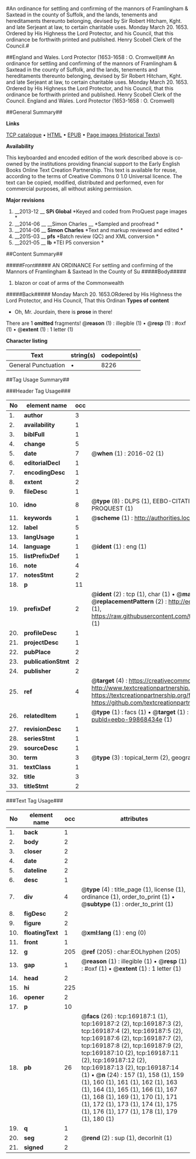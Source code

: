 #An ordinance for settling and confirming of the mannors of Framlingham & Saxtead in the county of Suffolk, and the lands, tenements and hereditaments thereunto belonging, devised by Sir Robert Hitcham, Kght. and late Serjeant at law, to certain charitable uses. Monday March 20. 1653. Ordered by His Highness the Lord Protector, and his Council, that this ordinance be forthwith printed and published. Henry Scobell Clerk of the Council.#

##England and Wales. Lord Protector (1653-1658 : O. Cromwell)##
An ordinance for settling and confirming of the mannors of Framlingham & Saxtead in the county of Suffolk, and the lands, tenements and hereditaments thereunto belonging, devised by Sir Robert Hitcham, Kght. and late Serjeant at law, to certain charitable uses. Monday March 20. 1653. Ordered by His Highness the Lord Protector, and his Council, that this ordinance be forthwith printed and published. Henry Scobell Clerk of the Council.
England and Wales. Lord Protector (1653-1658 : O. Cromwell)

##General Summary##

**Links**

[TCP catalogue](http://www.ota.ox.ac.uk/tcp/)  • 
[HTML](http://tei.it.ox.ac.uk/tcp/Texts-HTML/free/A74/A74506.html)  • 
[EPUB](http://tei.it.ox.ac.uk/tcp/Texts-EPUB/free/A74/A74506.epub) • 
[Page images (Historical Texts)](https://historicaltexts.jisc.ac.uk/eebo-99868434e)

**Availability**

This keyboarded and encoded edition of the work described above is co-owned by the
    institutions providing financial support to the Early English Books Online Text Creation
    Partnership. This text is available for reuse, according to the terms of  Creative Commons 0 1.0 Universal
    licence. The text can be copied, modified, distributed and performed, even for commercial
    purposes, all without asking permission.

**Major revisions**

1. __2013-12 __ __SPi Global__ *Keyed and coded from ProQuest page images *
1. __2014-06 __ __Simon Charles __ *Sampled and proofread *
1. __2014-06 __ __Simon Charles__ *Text and markup reviewed and edited *
1. __2015-03 __ __pfs__ *Batch review (QC) and XML conversion *
1. __2021-05 __ __lb__ *TEI P5 conversion *

##Content Summary##

#####Front#####
AN ORDINANCE For settling and confirming of the Mannors of Framlingham & Saxtead In the County of Su
#####Body#####

1. blazon or coat of arms of the Commonwealth

#####Back#####
Monday March 20. 1653.ORdered by His Highness the Lord Protector, and His Council, That this Ordinan
**Types of content**

  * Oh, Mr. Jourdain, there is **prose** in there!

There are 1 **omitted** fragments! 
 @__reason__ (1) : illegible (1)  •  @__resp__ (1) : #oxf (1)  •  @__extent__ (1) : 1 letter (1)

**Character listing**


|Text|string(s)|codepoint(s)|
|---|---|---|
|General Punctuation|•|8226|

##Tag Usage Summary##

###Header Tag Usage###

|No|element name|occ|attributes|
|---|---|---|---|
|1.|__author__|3||
|2.|__availability__|1||
|3.|__biblFull__|1||
|4.|__change__|5||
|5.|__date__|7| @__when__ (1) : 2016-02 (1)|
|6.|__editorialDecl__|1||
|7.|__encodingDesc__|1||
|8.|__extent__|2||
|9.|__fileDesc__|1||
|10.|__idno__|8| @__type__ (8) : DLPS (1), EEBO-CITATION (1), VID (1), EEBO-PROQUEST (1), STC (3), PROQUEST (1)|
|11.|__keywords__|1| @__scheme__ (1) : http://authorities.loc.gov/ (1)|
|12.|__label__|5||
|13.|__langUsage__|1||
|14.|__language__|1| @__ident__ (1) : eng (1)|
|15.|__listPrefixDef__|1||
|16.|__note__|4||
|17.|__notesStmt__|2||
|18.|__p__|11||
|19.|__prefixDef__|2| @__ident__ (2) : tcp (1), char (1)  •  @__matchPattern__ (2) : ([0-9\-]+):([0-9IVX]+) (1), (.+) (1)  •  @__replacementPattern__ (2) : http://eebo.chadwyck.com/downloadtiff?vid=$1&page=$2 (1), https://raw.githubusercontent.com/textcreationpartnership/Texts/master/tcpchars.xml#$1 (1)|
|20.|__profileDesc__|1||
|21.|__projectDesc__|1||
|22.|__pubPlace__|2||
|23.|__publicationStmt__|2||
|24.|__publisher__|2||
|25.|__ref__|4| @__target__ (4) : https://creativecommons.org/publicdomain/zero/1.0/ (1), http://www.textcreationpartnership.org/docs/. (1), https://textcreationpartnership.org/faq/#faq05 (1), https://github.com/textcreationpartnership (1)|
|26.|__relatedItem__|1| @__type__ (1) : facs (1)  •  @__target__ (1) : https://data.historicaltexts.jisc.ac.uk/view?pubId=eebo-99868434e (1)|
|27.|__revisionDesc__|1||
|28.|__seriesStmt__|1||
|29.|__sourceDesc__|1||
|30.|__term__|3| @__type__ (3) : topical_term (2), geographic_name (1)|
|31.|__textClass__|1||
|32.|__title__|3||
|33.|__titleStmt__|2||


###Text Tag Usage###

|No|element name|occ|attributes|
|---|---|---|---|
|1.|__back__|1||
|2.|__body__|2||
|3.|__closer__|2||
|4.|__date__|2||
|5.|__dateline__|2||
|6.|__desc__|1||
|7.|__div__|4| @__type__ (4) : title_page (1), license (1), ordinance (1), order_to_print (1)  •  @__subtype__ (1) : order_to_print (1)|
|8.|__figDesc__|2||
|9.|__figure__|2||
|10.|__floatingText__|1| @__xml:lang__ (1) : eng (0)|
|11.|__front__|1||
|12.|__g__|205| @__ref__ (205) : char:EOLhyphen (205)|
|13.|__gap__|1| @__reason__ (1) : illegible (1)  •  @__resp__ (1) : #oxf (1)  •  @__extent__ (1) : 1 letter (1)|
|14.|__head__|2||
|15.|__hi__|225||
|16.|__opener__|2||
|17.|__p__|10||
|18.|__pb__|26| @__facs__ (26) : tcp:169187:1 (1), tcp:169187:2 (2), tcp:169187:3 (2), tcp:169187:4 (2), tcp:169187:5 (2), tcp:169187:6 (2), tcp:169187:7 (2), tcp:169187:8 (2), tcp:169187:9 (2), tcp:169187:10 (2), tcp:169187:11 (2), tcp:169187:12 (2), tcp:169187:13 (2), tcp:169187:14 (1)  •  @__n__ (24) : 157 (1), 158 (1), 159 (1), 160 (1), 161 (1), 162 (1), 163 (1), 164 (1), 165 (1), 166 (1), 167 (1), 168 (1), 169 (1), 170 (1), 171 (1), 172 (1), 173 (1), 174 (1), 175 (1), 176 (1), 177 (1), 178 (1), 179 (1), 180 (1)|
|19.|__q__|1||
|20.|__seg__|2| @__rend__ (2) : sup (1), decorInit (1)|
|21.|__signed__|2||
